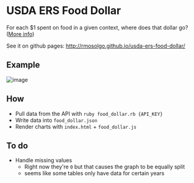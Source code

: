 # USDA ERS Food Dollar

For each $1 spent on food in a given context, where does that dollar go? ([More info](http://www.ers.usda.gov/data-products/food-dollar-series.aspx))

See it on github pages: http://rmosolgo.github.io/usda-ers-food-dollar/


## Example

![image](https://cloud.githubusercontent.com/assets/2231765/9151980/5bc2e8bc-3dcc-11e5-8330-8ed546bcfbf0.png)

## How

- Pull data from the API with `ruby food_dollar.rb {API_KEY}`
- Write data into `food_dollar.json`
- Render charts with `index.html` + `food_dollar.js`

## To do

- Handle missing values
  - Right now they're `0` but that causes the graph to be equally split
  - seems like some tables only have data for certain years
